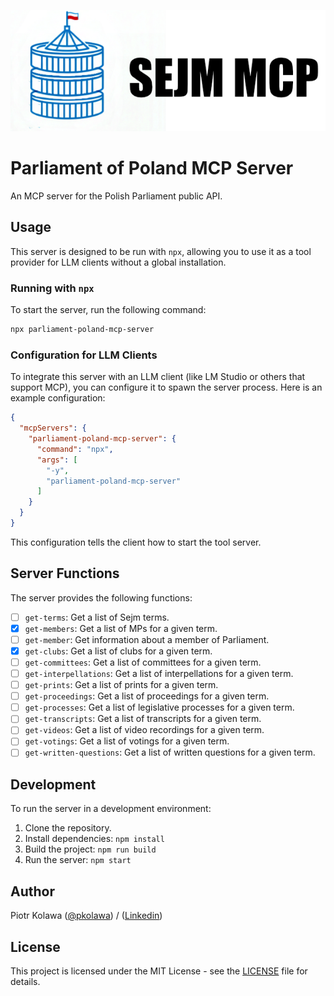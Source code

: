 ![logo](logo.png)

# Parliament of Poland MCP Server

An MCP server for the Polish Parliament public API.

## Usage

This server is designed to be run with `npx`, allowing you to use it as a tool provider for LLM clients without a global installation.

### Running with `npx`

To start the server, run the following command:

```bash
npx parliament-poland-mcp-server
```

### Configuration for LLM Clients

To integrate this server with an LLM client (like LM Studio or others that support MCP), you can configure it to spawn the server process. Here is an example configuration:

```json
{
  "mcpServers": {
    "parliament-poland-mcp-server": {
      "command": "npx",
      "args": [
        "-y",
        "parliament-poland-mcp-server"
      ]
    }
  }
}
```

This configuration tells the client how to start the tool server.

## Server Functions

The server provides the following functions:

- [ ] `get-terms`: Get a list of Sejm terms.
- [x] `get-members`: Get a list of MPs for a given term.
- [ ] `get-member`: Get information about a member of Parliament.
- [x] `get-clubs`: Get a list of clubs for a given term.
- [ ] `get-committees`: Get a list of committees for a given term.
- [ ] `get-interpellations`: Get a list of interpellations for a given term.
- [ ] `get-prints`: Get a list of prints for a given term.
- [ ] `get-proceedings`: Get a list of proceedings for a given term.
- [ ] `get-processes`: Get a list of legislative processes for a given term.
- [ ] `get-transcripts`: Get a list of transcripts for a given term.
- [ ] `get-videos`: Get a list of video recordings for a given term.
- [ ] `get-votings`: Get a list of votings for a given term.
- [ ] `get-written-questions`: Get a list of written questions for a given term.

## Development

To run the server in a development environment:

1.  Clone the repository.
2.  Install dependencies: `npm install`
3.  Build the project: `npm run build`
4.  Run the server: `npm start`

## Author

Piotr Kolawa ([@pkolawa](https://github.com/pkolawa)) / ([Linkedin](https://linkedin.com/in/pkolawa))

## License

This project is licensed under the MIT License - see the [LICENSE](LICENSE) file for details.